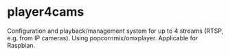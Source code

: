 # player4cams
Configuration and playback/management system for up to 4 streams (RTSP, e.g. from IP cameras). Using popcornmix/omxplayer. Applicable for Raspbian.
